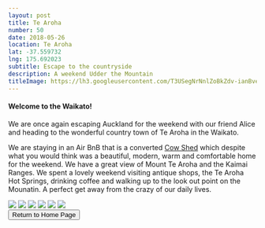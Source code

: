 ```yaml
---
layout: post
title: Te Aroha
number: 50
date: 2018-05-26
location: Te Aroha
lat: -37.559732
lng: 175.692023
subtitle: Escape to the countryside
description: A weekend Udder the Mountain
titleImage: https://lh3.googleusercontent.com/T3USegNrNnlZoBkZdv-ianBvevilbJ43RXeL0rbbbVV6RObfT5ZPWCiTU_X_9QQAQeDewHMrgtWamX3LdnYelln7GEmdPZBs11u0hFu7jSyL1I-YTM-1vZF0NJicpfIJchMBVmgxjho=w2400
---
```


<h4>Welcome to the Waikato!</h4>

We are once again escaping Auckland for the weekend with our friend Alice and heading to the wonderful country town of Te Aroha in the Waikato. 

We are staying in an Air BnB that is a converted <a target="_blank" href="https://www.airbnb.com/rooms/18040946">Cow Shed</a> which despite what you would think was a beautiful, modern, warm and comfortable home for the weekend. We have a great view of Mount Te Aroha and the Kaimai Ranges. 
We spent a lovely weekend visiting antique shops, the Te Aroha Hot Springs, drinking coffee and walking up to the look out point on the Mounatin. A perfect get away from the crazy of our daily lives. 

<img src="https://lh3.googleusercontent.com/Jo_tVMKdNuNgwziKxtTkEysNIw3Fee60OpLhoWcXEDK1QJeE0Esqt8JRd9zR8VAmSx6O1By4rCyuaBV3a-Fh0n4AHNeUPimjo4-XPqQVqPuxr7vIiCNmfo3xGbxFsL0xZy4mrFNyvWM=w2400" class="image1">
<img src="https://lh3.googleusercontent.com/Bu8lBVzQox0p3-Qcz69VS_L-VxRaIu4InWhYc6vbfrh-2DlOlyfhGYViMnT_n6WPFKujdh6bQGiP27BFXnyu35ILtayG_orKL7Y9OF7tM5I3Y3T-I2XChZLzpX6FQ-9GnG4Iwlce5Yg=w2400" class="image1">
<img src="https://lh3.googleusercontent.com/2CGGUKS6hCVcxEdgBDgIOqo3K721MgJ7ZLy3kY3fQ2Ih5Q6Yr7k96DgmO4Fow3DVlTms-zXMasXoZuUm3y7Shcou7ebS35bUMV1KPCKj4fF0Yxn9Q1q7DA0tJc3fuBr4a-2_JWo02L4=w2400" class="image1">
<img src="https://lh3.googleusercontent.com/vCyE8j_S60f9EaP9dTXpfm8Pf3qQF7irwXzUbHCxj448mMdrLbSbpxJrmIijnsUdDJjabMFjOIVDRkWMViwwmzLuRnv__oM6r7BBSOQnFGSC5Z-G7nTMv9on3Hoa-KnK-j2ZGwGkkdo=w2400" class="image1">
<img src="https://lh3.googleusercontent.com/NKcs-P67mBbucXw0_yHPIDWFvkTSd37Q3WUmETUDIzJNvoqGLLOjihzyjQTfJS1Ys1N6wG0UxAcXx2SfBsDnvDzlkO37l9LCUOstzg6iELRkobNVdVzgG2r7D-2MFHm5xiPzTlEmlfE=w2400" class="image1">
<img src="https://lh3.googleusercontent.com/CWAwYapkHrKKit2vvjAg9E1Vvadmxrq2AOu5-CIWllPBIb_g6MQAcD11POVQiR8b7j0VH7Mh4jVCNeaI7H3lzQJS77y20BiqhlVX55pXxXulemN4BzMROuxM6jTRKZ5Nq4A-VqEdWqM=w2400" class="image1">

<div class="wrapper">
  <input type="button" class="button" value="Return to Home Page" onclick="self.close()">
</div>
